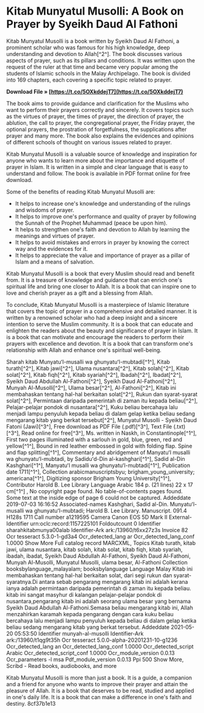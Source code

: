 
 
# Kitab Munyatul Musolli: A Book on Prayer by Syeikh Daud Al Fathoni
 
Kitab Munyatul Musolli is a book written by Syeikh Daud Al Fathoni, a prominent scholar who was famous for his high knowledge, deep understanding and devotion to Allah[^2^]. The book discusses various aspects of prayer, such as its pillars and conditions. It was written upon the request of the ruler at that time and became very popular among the students of Islamic schools in the Malay Archipelago. The book is divided into 169 chapters, each covering a specific topic related to prayer.
 
**Download File » [https://t.co/5OXkddejT7](https://t.co/5OXkddejT7)**


 
The book aims to provide guidance and clarification for the Muslims who want to perform their prayers correctly and sincerely. It covers topics such as the virtues of prayer, the times of prayer, the direction of prayer, the ablution, the call to prayer, the congregational prayer, the Friday prayer, the optional prayers, the prostration of forgetfulness, the supplications after prayer and many more. The book also explains the evidences and opinions of different schools of thought on various issues related to prayer.
 
Kitab Munyatul Musolli is a valuable source of knowledge and inspiration for anyone who wants to learn more about the importance and etiquette of prayer in Islam. It is written in a simple and clear language that is easy to understand and follow. The book is available in PDF format online for free download.

Some of the benefits of reading Kitab Munyatul Musolli are:
 
- It helps to increase one's knowledge and understanding of the rulings and wisdoms of prayer.
- It helps to improve one's performance and quality of prayer by following the Sunnah of the Prophet Muhammad (peace be upon him).
- It helps to strengthen one's faith and devotion to Allah by learning the meanings and virtues of prayer.
- It helps to avoid mistakes and errors in prayer by knowing the correct way and the evidences for it.
- It helps to appreciate the value and importance of prayer as a pillar of Islam and a means of salvation.

Kitab Munyatul Musolli is a book that every Muslim should read and benefit from. It is a treasure of knowledge and guidance that can enrich one's spiritual life and bring one closer to Allah. It is a book that can inspire one to love and cherish prayer as a gift and a blessing from Allah.

To conclude, Kitab Munyatul Musolli is a masterpiece of Islamic literature that covers the topic of prayer in a comprehensive and detailed manner. It is written by a renowned scholar who had a deep insight and a sincere intention to serve the Muslim community. It is a book that can educate and enlighten the readers about the beauty and significance of prayer in Islam. It is a book that can motivate and encourage the readers to perform their prayers with excellence and devotion. It is a book that can transform one's relationship with Allah and enhance one's spiritual well-being.
 
Sharah kitab Munyatuʻl-musalli wa ghunyatuʻl-mubtadi[^1^],  Kitab turath[^2^],  Kitab jawi[^2^],  Ulama nusantara[^2^],  Kitab solah[^2^],  Kitab solat[^2^],  Kitab fiqh[^2^],  Kitab syariah[^2^],  Ibadah[^2^],  Ibadat[^2^],  Syeikh Daud Abdullah Al-Fathoni[^2^],  Syeikh Daud Al-Fathoni[^2^],  Munyah Al-Musolli[^2^],  Ulama besar[^2^],  Al-Fathoni[^2^],  Kitab ini membahaskan tentang hal-hal berkaitan solat[^2^],  Rukun dan syarat-syarat solat[^2^],  Permintaan daripada pemerintah di zaman itu kepada beliau[^2^],  Pelajar-pelajar pondok di nusantara[^2^],  Kuku beliau bercahaya lalu menjadi lampu penyuluh kepada beliau di dalam gelap ketika beliau sedang mengarang kitab yang berkat tersebut[^2^],  Munyatul Musolli - Syeikh Daud Fatoni (Jawi)[^3^],  Free download as PDF File (.pdf)[^3^],  Text File (.txt)[^3^],  Read online for free[^3^],  Ms. written in Naskh, in Constantinople[^1^],  First two pages illuminated with a sarlouh in gold, blue, green, red and yellow[^1^],  Bound in red leather embossed in gold with folding flap. Spine and flap splitting[^1^],  Commentary and abridgement of Manyatuʻl musalli wa ghunyatuʻl-mubtadi, by Sadiduʻd-Din al-kashghari[^1^],  Sadid al-Din Kashghari[^1^],  Manyatuʻl musalli wa ghunyatuʻl-mubtadi[^1^],  Publication date 1711[^1^],  Collection arabicmanuscriptsbyu; brigham\_young\_university; americana[^1^],  Digitizing sponsor Brigham Young University[^1^],  Contributor Harold B. Lee Library Language Arabic 184 p. (21 lines) 22 x 17 cm[^1^] ,  No copyright page found. No table-of-contents pages found. Some text at the inside edge of page 6 could not be captured. Addeddate 2019-07-03 16:16:52 Associated-names Kashghari, Sadid al-Din. Munyatuʻl-musalli wa ghunyatuʻl-mubtadi; Harold B. Lee Library. Manuscript. 091.4 H128s 1711 Call number a1219595 Camera Canon EOS 5D Mark II External-Identifier urn:oclc:record:1157225101 Foldoutcount 0 Identifier sharahkitabmunya00alab Identifier-Ark ark:/13960/t6xx27z3s Invoice 82 Ocr tesseract 5.3.0-1-gd3a4 Ocr\_detected\_lang ar Ocr\_detected\_lang\_conf 1.0000 Show More Full catalog record MARCXML,  Topics Kitab turath, kitab jawi, ulama nusantara, kitab solah, kitab solat, kitab fiqh, kitab syariah, ibadah, ibadat, Syeikh Daud Abdullah Al-Fathoni, Syeikh Daud Al-Fathoni, Munyah Al-Musolli, Munyatul Musolli, ulama besar, Al-Fathoni Collection booksbylanguage\_malayalam; booksbylanguage Language Malay Kitab ini membahaskan tentang hal-hal berkaitan solat, dari segi rukun dan syarat-syaratnya.Di antara sebab pengarang mengarang kitab ini adalah kerana ianya adalah permintaan daripada pemerintah di zaman itu kepada beliau. kitab ini sangat masyhur di kalangan pelajar-pelajar pondok di nusantara,pengarang kitab ini adalah seorang ulama besar yang bernama Syeikh Daud Abdullah Al-Fathoni.Semasa beliau mengarang kitab ini, Allah menzahirkan karamah kepada pengarang dengan cara kuku beliau bercahaya lalu menjadi lampu penyuluh kepada beliau di dalam gelap ketika beliau sedang mengarang kitab yang berkat tersebut. Addeddate 2021-05-20 05:53:50 Identifier munyah-al-musolli Identifier-Ark ark:/13960/t1qg9t35h Ocr tesseract 5.0.0-alpha-20201231-10-g1236 Ocr\_detected\_lang an Ocr\_detected\_lang\_conf 1.0000 Ocr\_detected\_script Arabic Ocr\_detected\_script\_conf 1.0000 Ocr\_module\_version 0.0.13 Ocr\_parameters -l msa Pdf\_module\_version 0.0.13 Ppi 500 Show More,  Scribd - Read books, audiobooks, and more
 
Kitab Munyatul Musolli is more than just a book. It is a guide, a companion and a friend for anyone who wants to improve their prayer and attain the pleasure of Allah. It is a book that deserves to be read, studied and applied in one's daily life. It is a book that can make a difference in one's faith and destiny.
 8cf37b1e13
 
